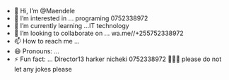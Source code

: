 - 👋 Hi, I’m @Maendele
- 👀 I’m interested in ... programing 0752338972
- 🌱 I’m currently learning ...IT technology 
- 💞️ I’m looking to collaborate on ... wa.me//+255752338972
- 📫 How to reach me ...
- 😄 Pronouns: ...
- ⚡ Fun fact: ...
Director13  harker nicheki 0752338972
💝💝💝 please do not let any jokes please

<!---
Maendele/Maendele is a ✨ special ✨ repository because its `README.md` (this file) appears on your GitHub profile.
You can click the Preview link to take a look at your changes.
--->
